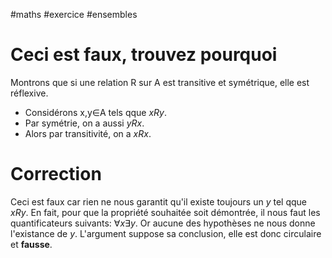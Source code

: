 #maths #exercice #ensembles 


# Ceci est faux, trouvez pourquoi
Montrons que si une relation R sur A est transitive et symétrique, elle est réflexive.

- Considérons x,y∈A tels qque $xRy$.
- Par symétrie, on a aussi $yRx$.
- Alors par transitivité, on a $xRx$.

# Correction
Ceci est faux car rien ne nous garantit qu'il existe toujours un $y$ tel qque $xRy$.
En fait, pour que la propriété souhaitée soit démontrée, il nous faut les quantificateurs suivants: $\forall x \exists y$. Or aucune des hypothèses ne nous donne l'existance de $y$.
L'argument suppose sa conclusion, elle est donc circulaire et **fausse**.